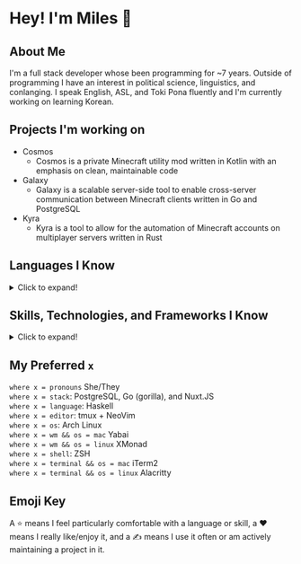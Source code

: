 # Hey! I'm Miles :wave:

## About Me

I'm a full stack developer whose been programming for ~7 years. Outside of programming I have an interest in political science, linguistics, and conlanging. I speak English, ASL, and Toki Pona fluently and I'm currently working on learning Korean.

## Projects I'm working on

- Cosmos
  - Cosmos is a private Minecraft utility mod written in Kotlin with an emphasis on clean, maintainable code
- Galaxy
  - Galaxy is a scalable server-side tool to enable cross-server communication between Minecraft clients written in Go and PostgreSQL
- Kyra
  - Kyra is a tool to allow for the automation of Minecraft accounts on multiplayer servers written in Rust

## Languages I Know

<details>
<summary>Click to expand!</summary>

- Web Development :star:
  - HTML
  - CSS
  - JavaScript
- PHP
- C/++
- Java :star:
- Kotlin :heart::star::writing_hand:
- Rust :heart:
- Python :star:
- Go :star::writing_hand:
- Haskell :heart::writing_hand:
- Lua
- C#
- Ruby
</details>

## Skills, Technologies, and Frameworks I Know

<details>
<summary>Click to expand!</summary>

- Vue/Nuxt.JS :heart::star:
- OpenGL :star::writing_hand:
- Gorilla
- MongoDB
- PostgreSQL :writing_hand:
- Tensorflow
- Keras
- Scotty, Spock
- Flask
- Django
</details>

## My Preferred `x`

`where x = pronouns` She/They  
`where x = stack`: PostgreSQL, Go (gorilla), and Nuxt.JS  
`where x = language`: Haskell  
`where x = editor`: tmux + NeoVim  
`where x = os`: Arch Linux  
`where x = wm && os = mac` Yabai  
`where x = wm && os = linux` XMonad  
`where x = shell`: ZSH  
`where x = terminal && os = mac` iTerm2  
`where x = terminal && os = linux` Alacritty

## Emoji Key

A :star: means I feel particularly comfortable with a language or skill, a :heart: means I
really like/enjoy it, and a :writing_hand: means I use it often or am actively maintaining 
a project in it.
